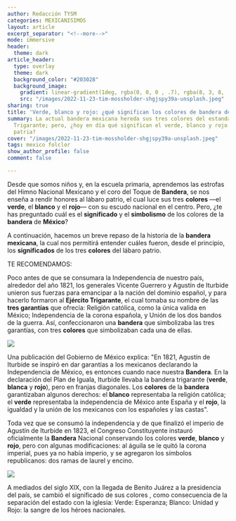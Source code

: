 ```yaml
---
author: Redacción TYSM
categories: MEXICANISIMOS
layout: article
excerpt_separator: "<!--more-->"
mode: immersive
header:
  theme: dark
article_header:
  type: overlay
  theme: dark
  background_color: "#203028"
  background_image:
    gradient: linear-gradient(1deg, rgba(0, 0, 0 , .7), rgba(8, 3, 8, .9))
    src: "/images/2022-11-23-tim-mossholder-shgjspy39a-unsplash.jpeg"
sharing: true
title: 'Verde, blanco y rojo: ¿qué significan los colores de bandera de México?'
summary: La actual bandera mexicana hereda sus tres colores del estandarte del Ejército
  Trigarante; pero, ¿hoy en día qué significan el verde, blanco y rojo de la enseña
  patria?
cover: "/images/2022-11-23-tim-mossholder-shgjspy39a-unsplash.jpeg"
tags: mexico folclor
show_author_profile: false
comment: false

---
```

Desde que somos niños y, en la escuela primaria, aprendemos las estrofas del Himno Nacional Mexicano y el coro del Toque de **Bandera**, se nos enseña a rendir honores al lábaro patrio, el cual luce sus tres **colores** —el **verde**, el **blanco** y el **rojo**— con su escudo nacional en el centro. Pero, ¿te has preguntado cuál es el **significado** y el **simbolismo** de los colores de la **bandera** de **México**?

A continuación, hacemos un breve repaso de la historia de la **bandera** **mexicana**, la cual nos permitirá entender cuáles fueron, desde el principio, los **significados** de los tres **colores** del lábaro patrio.

TE RECOMENDAMOS:

Poco antes de que se consumara la Independencia de nuestro país, alrededor del año 1821, los generales Vicente Guerrero y Agustín de Iturbide unieron sus fuerzas para emancipar a la nación del dominio español, y para hacerlo formaron al **Ejército Trigarante**, el cual tomaba su nombre de las **tres garantías** que ofrecía: Religión católica, como la única valida en México; Independencia de la corona española, y Unión de los dos bandos de la guerra. Así, confeccionaron una **bandera** que simbolizaba las tres garantías, con tres **colores** que simbolizaban cada una de ellas.

![](https://upload.wikimedia.org/wikipedia/commons/thumb/0/0c/Bandera_Ej%C3%A9rcito_Trigarante_del_Regimiento_de_Infanter%C3%ADa_de_Iturbide.jpg/1024px-Bandera_Ej%C3%A9rcito_Trigarante_del_Regimiento_de_Infanter%C3%ADa_de_Iturbide.jpg)

Una publicación del Gobierno de México explica: "En 1821, Agustín de Iturbide se inspiró en dar garantías a los mexicanos declarando la Independencia de México, es entonces cuando nace nuestra **Bandera**. En la declaración del Plan de Iguala, Iturbide llevaba la bandera trigarante (**verde**, **blanca** y **rojo**), pero en franjas diagonales. Los **colores** de la **bandera** garantizaban algunos derechos: el **blanco** representaba la religión católica; el **verde** representaba la independencia de México ante España y el **rojo**, la igualdad y la unión de los mexicanos con los españoles y las castas".

Toda vez que se consumó la independencia y de que finalizó el imperio de Agustín de Iturbide en 1823, el Congreso Constituyente instauró oficialmente la **Bandera** Nacional conservando los colores **verde**, **blanco** y **rojo**, pero con algunas modificaciones: al águila se le quitó la corona imperial, pues ya no había imperio, y se agregaron los símbolos republicanos: dos ramas de laurel y encino.

![](https://upload.wikimedia.org/wikipedia/commons/3/36/Bandera_del_Ej%C3%A9rcito_Constitucionalista_Mexico.jpg)

A mediados del siglo XIX, con la llegada de Benito Juárez a la presidencia del país, se cambió el significado de sus colores , como consecuencia de la separación del estado con la iglesia: Verde: Esperanza; Blanco: Unidad y Rojo: la sangre de los héroes nacionales.
